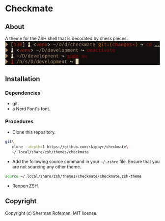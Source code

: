# Checkmate
## About
A theme for the ZSH shell that is decorated by chess pieces.
![](preview.png)

## Installation
### Dependencies
-	git.
-	a Nerd Font's font.

### Procedures
-	Clone this repository.
```bash
git\
   clone --depth=1 https://github.com/skippyr/checkmate\
   ~/.local/share/zsh/themes/checkmate
```

-	Add the following source command in your `~/.zshrc` file. Ensure that you are not sourcing any other theme.
```bash
source ~/.local/share/zsh/themes/checkmate/checkmate.zsh-theme
```

-	Reopen ZSH.

## Copyright
Copyright (c) Sherman Rofeman. MIT license.
